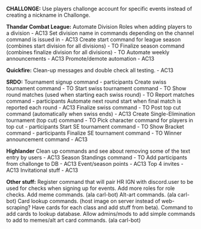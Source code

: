 **CHALLONGE:**
Use players challonge account for specific events instead of creating a nickname in Challonge.

**Thandar Combat League:**
Automate Division Roles when adding players to a division - AC13
Set division name in commands depending on the channel command is issued in - AC13
Create start command for league season (combines start division for all divisions) - TO
Finalize season command (combines finalize division for all divisions) - TO
Automate weekly announcements - AC13
Promote/demote automation - AC13

**Quickfire:**
Clean-up messages and double check all testing. - AC13

**SRDO:**
Tournament signup command - participants
Create swiss tournament command - TO
Start swiss tournament command - TO
Show round matches (used when starting each swiss round) - TO
Report matches command - participants
Automate next round start when final match is reported each round - AC13
Finalize swiss command - TO
Post top cut command (automatically when swiss ends) - AC13
Create Single-Elimination tournament (top cut) command - TO
Pick character command for players in top cut - participants
Start SE tournament command - TO
Show Bracket command - participants
Finalize SE tournament command - TO
Winner announcement command - AC13

**Highlander**
Clean up commands and see about removing some of the text entry by users - AC13
Season Standings command - TO
Add participants from challonge to DB - AC13
Event/season points - AC13
Top 4 invites - AC13
Invitational stuff - AC13

**Other stuff:**
Register command that will pair HR IGN with discord.user to be used for checks when signing up for events.
Add more roles for role checks.
Add meme commands. (ala carl-bot)
Alt-art commands. (ala carl-bot)
Card lookup commands. (host image on server instead of web-scraping? Have cards for each class and add stuff from beta).
Command to add cards to lookup database.
Allow admins/mods to add simple commands to add to memes/alt art card commands. (ala carl-bot)